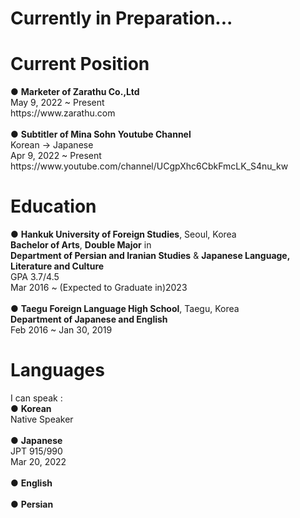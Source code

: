<h1>Currently in Preparation...</h1>

<h1>Current Position</h1>
● <strong>Marketer of Zarathu Co.,Ltd</strong><br>
May 9, 2022 ~ Present<br>
https://www.zarathu.com<br><br>
● <strong>Subtitler of Mina Sohn Youtube Channel</strong><br>
Korean → Japanese<br>
Apr 9, 2022 ~ Present<br>
https://www.youtube.com/channel/UCgpXhc6CbkFmcLK_S4nu_kw

<h1>Education</h1>
● <strong>Hankuk University of Foreign Studies</strong>, Seoul, Korea<br>
<strong>Bachelor of Arts</strong>, <strong>Double Major</strong> in<br>
<strong>Department of Persian and Iranian Studies</strong> & <strong>Japanese Language, Literature and Culture</strong><br>
GPA 3.7/4.5<br>
Mar 2016 ~ (Expected to Graduate in)2023<br><br>
● <strong>Taegu Foreign Language High School</strong>, Taegu, Korea<br>
<strong>Department of Japanese and English</strong><br>
Feb 2016 ~ Jan 30, 2019

<h1>Languages</h1>
I can speak :<br>
● <strong>Korean</strong><br>
Native Speaker<br><br>
● <strong>Japanese</strong><br>
JPT 915/990<br>
Mar 20, 2022<br><br>
● <strong>English</strong><br><br>
● <strong>Persian</strong><br><br>

<!--
**0junhongpark0/0junhongpark0** is a ✨ _special_ ✨ repository because its `README.md` (this file) appears on your GitHub profile.

Here are some ideas to get you started:

- 🔭 I’m currently working on ...
- 🌱 I’m currently learning ...
- 👯 I’m looking to collaborate on ...
- 🤔 I’m looking for help with ...
- 💬 Ask me about ...
- 📫 How to reach me: ...
- 😄 Pronouns: ...
- ⚡ Fun fact: ...
-->

